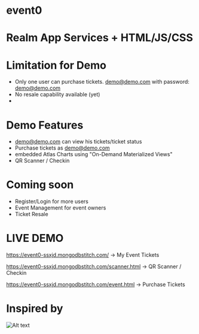 # event0
# Realm App Services + HTML/JS/CSS 

# Limitation for Demo
- Only one user can purchase tickets. demo@demo.com with password: demo@demo.com
- No resale capability available (yet)
- 
# Demo Features
- demo@demo.com can view his tickets/ticket status
- Purchase tickets as demo@demo.com
- embedded Atlas Charts using "On-Demand Materialized Views"
- QR Scanner / Checkin

# Coming soon
- Register/Login for more users
- Event Management for event owners
- Ticket Resale

# LIVE DEMO 
https://event0-ssxjd.mongodbstitch.com/ -> My Event Tickets

https://event0-ssxjd.mongodbstitch.com/scanner.html -> QR Scanner / Checkin

https://event0-ssxjd.mongodbstitch.com/event.html -> Purchase Tickets


# Inspired by 
![Alt text](https://external-content.duckduckgo.com/iu/?u=http%3A%2F%2Fhispanicprwire.com%2Fwp-content%2Fuploads%2F2015%2F11%2FLA56683LOGO-b.jpg&f=1&nofb=1&ipt=1ba378962d2b52e51a286ce1a9a1f6e6aef7c4c18ffd67ff6543d267dc96d832&ipo=images "a title")
